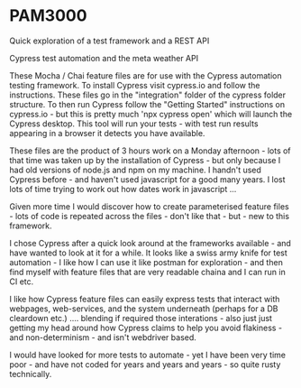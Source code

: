 # PAM3000
Quick exploration of a test framework and a REST API

Cypress test automation and the meta weather API

These Mocha / Chai feature files are for use with the Cypress automation testing framework. To install Cypress visit cypress.io and follow the instructions. These files go in the "integration" folder of the cypress folder structure. To then run Cypress follow the "Getting Started" instructions on cypress.io - but this is pretty much 'npx cypress open' which will launch the Cypress desktop. This tool will run your tests - with test run results appearing in a browser it detects you have available.

These files are the product of 3 hours work on a Monday afternoon - lots of that time was taken up by the installation of Cypress - but only because I had old versions of node.js and npm on my machine. I handn't used Cypress before - and haven't used javascript for a good many years. I lost lots of time trying to work out how dates work in javascript ...

Given more time I would discover how to create parameterised feature files - lots of code is repeated across the files - don't like that - but - new to this framework.

I chose Cypress after a quick look around at the frameworks available - and have wanted to look at it for a while. It looks like a swiss army knife for test automation - I like how I can use it like postman for exploration - and then find myself with feature files that are very readable chaina and I can run in CI etc.

I like how Cypress feature files can easily express tests that interact with webpages, web-services, and the system underneath (perhaps for a DB cleardown etc.) .... blending if required those interations - also just just getting my head around how Cypress claims to help you avoid flakiness - and non-determinism - and isn't webdriver based.

I would have looked for more tests to automate - yet I have been very time poor - and have not coded for years and years and years - so quite rusty technically.


